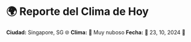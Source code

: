 # 🌍 Reporte del Clima de Hoy

**Ciudad:** Singapore, SG 🌐
**Clima:** 🌈 Muy nuboso
**Fecha:** 📅 23, 10, 2024 🚀
